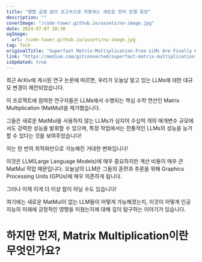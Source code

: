 ```yaml
---
title: "행렬 곱셈 없이 초고속으로 작동하는 새로운 언어 모델 등장"
description: ""
coverImage: "/code-tower.github.io/assets/no-image.jpg"
date: 2024-07-07 20:30
ogImage:
  url: /code-tower.github.io/assets/no-image.jpg
tag: Tech
originalTitle: "Superfast Matrix-Multiplication-Free LLMs Are Finally Here"
link: "https://medium.com/gitconnected/superfast-matrix-multiplication-free-llms-are-finally-here-cac5b78a4fa7"
isUpdated: true
---
```


최근 ArXiv에 게시된 연구 논문에 따르면, 우리가 오늘날 알고 있는 LLMs에 대한 대규모 변경이 제안되었습니다.

이 프로젝트에 참여한 연구자들은 LLMs에서 수행되는 핵심 수학 연산인 Matrix Multiplication (MatMul)을 제거했습니다.

그들은 새로운 MatMul을 사용하지 않는 LLMs가 심지어 수십억 개의 매개변수 규모에서도 강력한 성능을 발휘할 수 있으며, 특정 작업에서는 전통적인 LLMs의 성능을 능가할 수 있다는 것을 보여주었습니다!

이는 한 번의 최적화만으로 가능해진 거대한 변화입니다!

<div class="content-ad"></div>

이것은 LLM(Large Language Models)에 매우 중요하지만 계산 비용이 매우 큰 MatMul 작업 때문입니다. 오늘날의 LLM은 그들의 훈련과 추론을 위해 Graphics Processing Units (GPUs)에 매우 의존하게 됩니다.

그러나 이제 이게 더 이상 참이 아닐 수도 있습니다!

여기에는 새로운 MatMul이 없는 LLM들이 어떻게 가능해졌는지, 이것이 어떻게 인공 지능의 미래에 긍정적인 영향을 미쳤는지에 대해 깊이 탐구하는 이야기가 있습니다.

# 하지만 먼저, Matrix Multiplication이란 무엇인가요?
